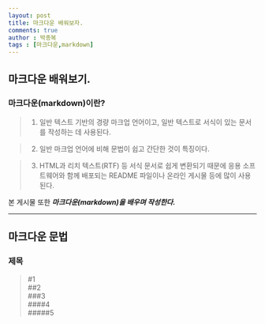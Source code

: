 ```yaml
---
layout: post
title: 마크다운 배워보자.
comments: true
author : 박종복
tags : [마크다운,markdown]
---
```


## 마크다운 배워보기.
### 마크다운(markdown)이란?
> 1. 일반 텍스트 기반의 경량 마크업 언어이고, 일반 텍스트로 서식이 있는 문서를 작성하는 데 사용된다.

> 2. 일반 마크업 언어에 비해 문법이 쉽고 간단한 것이 특징이다.

> 3. HTML과 리치 텍스트(RTF) 등 서식 문서로 쉽게 변환되기 때문에 응용 소프트웨어와 함께 배포되는 README 파일이나 온라인 게시물 등에 많이 사용된다.

본 게시물 또한 ___마크다운(markdown)을 배우며 작성한다.___
***

## 마크다운 문법

### 제목
> #1  
> ##2  
> ###3  
> ####4  
> #####5  

